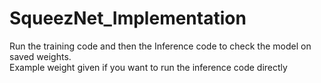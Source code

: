# SqueezNet_Implementation
Run the training code and then the Inference code to check the model on saved weights.</br>
Example weight given if you want to run the inference code directly

